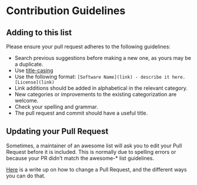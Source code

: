 # Contribution Guidelines

## Adding to this list

Please ensure your pull request adheres to the following guidelines:

- Search previous suggestions before making a new one, as yours may be a duplicate.
- Use [title-casing](http://titlecapitalization.com)
- Use the following format: `[Software Name](link) - describe it here. [License](link)`
- Link additions should be added in alphabetical in the relevant category.
- New categories or improvements to the existing categorization are welcome.
- Check your spelling and grammar.
- The pull request and commit should have a useful title.

## Updating your Pull Request

Sometimes, a maintainer of an awesome list will ask you to edit your Pull Request before it is included. This is normally due to spelling errors or because your PR didn't match the awesome-* list guidelines.

[Here](https://github.com/RichardLitt/docs/blob/master/amending-a-commit-guide.md) is a write up on how to change a Pull Request, and the different ways you can do that.
